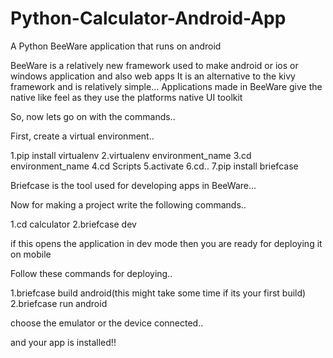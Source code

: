 # Python-Calculator-Android-App
A Python BeeWare application that runs on android 

BeeWare is a relatively new framework used to make android or ios or windows application and also web apps 
It is an alternative to the kivy framework and is relatively simple...
Applications made in BeeWare give the native like feel as they use the platforms native UI toolkit


So, now lets go on with the commands..

First, create a virtual environment..

1.pip install virtualenv
2.virtualenv environment_name
3.cd environment_name
4.cd Scripts
5.activate
6.cd..
7.pip install briefcase

Briefcase is the tool used for developing apps in BeeWare...

Now for making a project write the following commands..

1.cd calculator
2.briefcase dev

if this opens the application in dev mode then you are ready for deploying it on mobile

Follow these commands for deploying..

1.briefcase build android(this might take some time if its your first build)
2.briefcase run android

choose the emulator or the device connected..

and your app is installed!!
